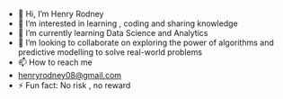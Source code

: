 - 👋 Hi, I’m Henry Rodney
- 👀 I’m interested in learning , coding and sharing knowledge
- 🌱 I’m currently learning Data Science and Analytics
- 💞️ I’m looking to collaborate on exploring the power of algorithms and predictive modelling to solve real-world problems
- 📫 How to reach me
- [henryrodney08@gmail.com]()
- ⚡ Fun fact: No risk , no reward
  

<!---
simply-rodney/simply-rodney is a ✨ special ✨ repository because its `README.md` (this file) appears on your GitHub profile.
You can click the Preview link to take a look at your changes.
--->

